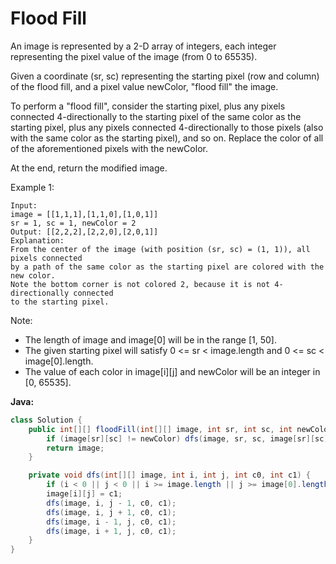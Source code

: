 # Flood Fill

An image is represented by a 2-D array of integers, each integer representing the pixel value of the image (from 0 to 65535).

Given a coordinate (sr, sc) representing the starting pixel (row and column) of the flood fill, and a pixel value newColor, "flood fill" the image.

To perform a "flood fill", consider the starting pixel, plus any pixels connected 4-directionally to the starting pixel of the same color as the starting pixel, plus any pixels connected 4-directionally to those pixels (also with the same color as the starting pixel), and so on. Replace the color of all of the aforementioned pixels with the newColor.

At the end, return the modified image.

Example 1:

    Input:
    image = [[1,1,1],[1,1,0],[1,0,1]]
    sr = 1, sc = 1, newColor = 2
    Output: [[2,2,2],[2,2,0],[2,0,1]]
    Explanation:
    From the center of the image (with position (sr, sc) = (1, 1)), all pixels connected
    by a path of the same color as the starting pixel are colored with the new color.
    Note the bottom corner is not colored 2, because it is not 4-directionally connected
    to the starting pixel.

Note:
- The length of image and image[0] will be in the range [1, 50].
- The given starting pixel will satisfy 0 <= sr < image.length and 0 <= sc < image[0].length.
- The value of each color in image[i][j] and newColor will be an integer in [0, 65535].

**Java:**
```java
class Solution {
    public int[][] floodFill(int[][] image, int sr, int sc, int newColor) {
        if (image[sr][sc] != newColor) dfs(image, sr, sc, image[sr][sc], newColor);
        return image;
    }

    private void dfs(int[][] image, int i, int j, int c0, int c1) {
        if (i < 0 || j < 0 || i >= image.length || j >= image[0].length || image[i][j] != c0) return;
        image[i][j] = c1;
        dfs(image, i, j - 1, c0, c1);
        dfs(image, i, j + 1, c0, c1);
        dfs(image, i - 1, j, c0, c1);
        dfs(image, i + 1, j, c0, c1);
    }
}
```
